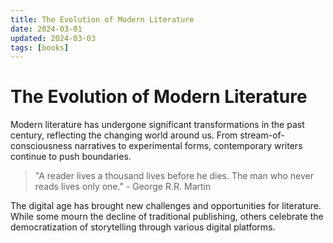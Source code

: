 ```yaml
---
title: The Evolution of Modern Literature
date: 2024-03-01
updated: 2024-03-03
tags: [books]
---
```


# The Evolution of Modern Literature

Modern literature has undergone significant transformations in the past century, reflecting the changing world around us. From stream-of-consciousness narratives to experimental forms, contemporary writers continue to push boundaries.

> "A reader lives a thousand lives before he dies. The man who never reads lives only one." - George R.R. Martin

The digital age has brought new challenges and opportunities for literature. While some mourn the decline of traditional publishing, others celebrate the democratization of storytelling through various digital platforms. 